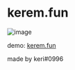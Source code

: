# kerem.fun

![image](https://user-images.githubusercontent.com/72450360/223175346-d8c38da6-d13f-4626-99a0-024d68fb9836.png)

demo: [kerem.fun](https://kerem.fun)

made by keri#0996
